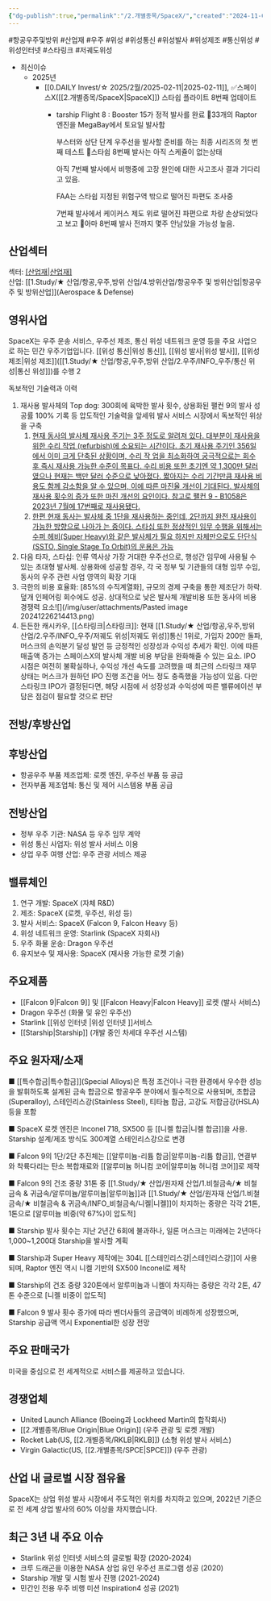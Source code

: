 ```yaml
---
{"dg-publish":true,"permalink":"/2.개별종목/SpaceX/","created":"2024-11-06T21:23:46.721+09:00","updated":"2025-06-03T20:06:01.295+09:00"}
---
```


#항공우주및방위 #산업재 #우주 #위성 #위성통신 #위성발사 #위성제조 #통신위성 #위성인터넷 #스타링크 #저궤도위성 

- 최신이슈
	- 2025년
		- [[0.DAILY Invest/☆ 2025/2월/2025-02-11\|2025-02-11]], ✅스페이스X([[2.개별종목/SpaceX\|SpaceX]]) 스타쉽 플라이트 8번째 업데이트
			- tarship Flight 8 : Booster 15가 정적 발사를 완료
			  📌33개의 Raptor 엔진을 MegaBay에서 토요일 발사함
			  
			  부스터와 상단 단계 우주선을 발사할 준비를 하는 최종 시리즈의 첫 번째 테스트
			  📌스타쉽 8번째 발사는 아직 스케쥴이 없는상태
			  
			  아직 7번째 발사에서 비행중에 고장 원인에 대한 사고조사 결과 기다리고 있음.
			  
			  FAA는 스타쉽 지정된 위험구역 밖으로 떨어진 파편도 조사중
			  
			  7번째 발사에서 케이커스 제도 위로 떨어진 파편으로 차량 손상되었다고 보고
			  📌아마 8번째 발사 전까지 몇주 안남았을 가능성 높음.

## 산업섹터

섹터: [[산업재\|산업재]](Industrials)  
산업: [[1.Study/★ 산업/항공,우주,방위 산업/4.방위산업/항공우주 및 방위산업\|항공우주 및 방위산업]](Aerospace & Defense)

## 영위사업

SpaceX는 우주 운송 서비스, 우주선 제조, 통신 위성 네트워크 운영 등을 주요 사업으로 하는 민간 우주기업입니다. [[위성 통신\|위성 통신]], [[위성 발사\|위성 발사]], [[위성 제조\|위성 제조]]([[1.Study/★ 산업/항공,우주,방위 산업/2.우주/INFO_우주/통신 위성\|통신 위성]])를 수행
2

독보적인 기술력과 이력

1) 재사용 발사체의 Top dog: 300회에 육박한 발사 횟수, 상용화된 팰컨 9의 발사 성공률 100% 기록 등 압도적인 기술력을 앞세워 발사 서비스 시장에서 독보적인 위상을 구축
	1) [현재 동사의 발사체 재사용 주기는 3주 정도로 알려져 있다. 대부분이 재사용을 위한 수리 작업 (refurbish)에 소요되는 시간이다. 초기 재사용 주기인 356일에서 이미 크게 단축된 상황이며, 수리 작 업을 최소화하여 궁극적으로는 회수 후 즉시 재사용 가능한 수준이 목표다. 수리 비용 또한 초기엔 약 1,300만 달러였으나 현재는 백만 달러 수준으로 낮아졌다. 짧아지는 수리 기간만큼 재사용 비용도 함께 감소함을 알 수 있으며, 이에 따른 마진율 개선이 기대된다. 발사체의 재사용 횟수의 증가 또한 마진 개선의 요인이다. 참고로 팰컨 9 - B1058은 2023년 7월에 17번째로 재사용됐다.](★%201.17_이미%20불붙은%20도화선.pdf#page=41&selection=93,0,273,0&color=yellow)
	2) [한편 현재 동사는 발사체 중 1단을 재사용하는 중인데, 2단까지 완전 재사용이 가능한 방향으로 나아가 는 중이다. 스타십 또한 정상적인 임무 수행을 위해서는 수퍼 헤비(Super Heavy)와 같은 발사체가 필요 하지만 자체만으로도 단단식(SSTO, Single Stage To Orbit)의 운용은 가능](★%201.17_이미%20불붙은%20도화선.pdf#page=41&selection=389,0,462,2&color=yellow)
2) 다음 타자, 스타십: 인류 역사상 가장 거대한 우주선으로, 행성간 임무에 사용될 수 있는 초대형 발사체. 상용화에 성공할 경우, 각 국 정부 및 기관들의 대형 임무 수임, 동사의 우주 관련 사업 영역의 확장 기대
3) 극한의 비용 효율화: [85%의 수직계열화], 규모의 경제 구축을 통한 제조단가 하락. 덮개 인페어링 회수에도 성공. 상대적으로 낮은 발사체 개발비용 또한 동사의 비용 경쟁력 요소![](/img/user/attachments/Pasted image 20241226214413.png)
4) 든든한 캐시카우, [[스타링크\|스타링크]]: 현재 [[1.Study/★ 산업/항공,우주,방위 산업/2.우주/INFO_우주/저궤도 위성\|저궤도 위성]]통신 1위로, 가입자 200만 돌파, 머스크의 손익분기 달성 발언 등 긍정적인 성장성과 수익성 추세가 확인. 이에 따른 매출액 증가는 스페이스X의 발사체 개발 비용 부담을 완화해줄 수 있는 요소. IPO 시점은 여전히 불확실하나, 수익성 개선 속도를 고려했을 때 최근의 스타링크 재무상태는 머스크가 원하던 IPO 진행 조건을 어느 정도 충족했을 가능성이 있음. 다만 스타링크 IPO가 결정된다면, 해당 시점에 서 성장성과 수익성에 따른 밸류에이션 부담은 점검이 필요할 것으로 판단


## 전방/후방산업

## 후방산업

- 항공우주 부품 제조업체: 로켓 엔진, 우주선 부품 등 공급
- 전자부품 제조업체: 통신 및 제어 시스템용 부품 공급

## 전방산업

- 정부 우주 기관: NASA 등 우주 임무 계약
- 위성 통신 사업자: 위성 발사 서비스 이용
- 상업 우주 여행 산업: 우주 관광 서비스 제공

## 밸류체인

1. 연구 개발: SpaceX (자체 R&D)
2. 제조: SpaceX (로켓, 우주선, 위성 등)
3. 발사 서비스: SpaceX (Falcon 9, Falcon Heavy 등)
4. 위성 네트워크 운영: Starlink (SpaceX 자회사)
5. 우주 화물 운송: Dragon 우주선
6. 유지보수 및 재사용: SpaceX (재사용 가능한 로켓 기술)


## 주요제품

- [[Falcon 9\|Falcon 9]] 및 [[Falcon Heavy\|Falcon Heavy]] 로켓 (발사 서비스)
- Dragon 우주선 (화물 및 유인 우주선)
- Starlink [[위성 인터넷 \|위성 인터넷 ]]서비스
- [[Starship\|Starship]] (개발 중인 차세대 우주선 시스템)

## 주요 원자재/소재

■ [[특수합금\|특수합금]](Special Alloys)은 특정 조건이나 극한 환경에서 우수한 성능을 발휘하도록 설계된 금속 합금으로 항공우주 분야에서 필수적으로 사용되며, 초합금(Superalloy), 스테인리스강(Stainless Steel), 티타늄 합금, 고강도 저합금강(HSLA) 등을 포함

■ SpaceX 로켓 엔진은 Inconel 718, SX500 등 [[니켈 합금\|니켈 합금]]을 사용. Starship 설계/제조 방식도 300계열 스테인리스강으로 변경

■ Falcon 9의 1단/2단 추진체는 [[알루미늄-리튬 합금\|알루미늄-리튬 합금]], 연결부와 착륙다리는 탄소 복합재료와 [[알루미늄 허니컴 코어\|알루미늄 허니컴 코어]]로 제작

■ Falcon 9의 건조 중량 31톤 중 [[1.Study/★ 산업/원자재 산업/1.비철금속/★ 비철금속 & 귀금속/알루미늄/알루미늄\|알루미늄]]과 [[1.Study/★ 산업/원자재 산업/1.비철금속/★ 비철금속 & 귀금속/INFO_비철금속/니켈\|니켈]]이 차지하는 중량은 각각 21톤, 1톤으로 [알루미늄 비중(약 67%)이 압도적]

■ Starship 발사 횟수는 지난 2년간 6회에 불과하나, 일론 머스크는 미래에는 2년마다 1,000~1,200대 Starship을 발사할 계획

■ Starship과 Super Heavy 제작에는 304L [[스테인리스강\|스테인리스강]]이 사용되며, Raptor 엔진 역시 니켈 기반의 SX500 Inconel로 제작

■ Starship의 건조 중량 320톤에서 알루미늄과 니켈이 차지하는 중량은 각각 2톤, 47톤 수준으로 [니켈 비중이 압도적]

■ Falcon 9 발사 횟수 증가에 따라 벤더사들의 공급액이 비례하게 성장했으며, Starship 공급액 역시 Exponential한 성장 전망

## 주요 판매국가

미국을 중심으로 전 세계적으로 서비스를 제공하고 있습니다.

## 경쟁업체

- United Launch Alliance (Boeing과 Lockheed Martin의 합작회사)
- [[2.개별종목/Blue Origin\|Blue Origin]] (우주 관광 및 로켓 개발)
- Rocket Lab(US, [[2.개별종목/RKLB\|RKLB]]) (소형 위성 발사 서비스)
- Virgin Galactic(US, [[2.개별종목/SPCE\|SPCE]]) (우주 관광)

## 산업 내 글로벌 시장 점유율

SpaceX는 상업 위성 발사 시장에서 주도적인 위치를 차지하고 있으며, 2022년 기준으로 전 세계 상업 발사의 60% 이상을 차지했습니다.

## 최근 3년 내 주요 이슈

- Starlink 위성 인터넷 서비스의 글로벌 확장 (2020-2024)
- 크루 드래곤을 이용한 NASA 상업 유인 우주선 프로그램 성공 (2020)
- Starship 개발 및 시험 발사 진행 (2021-2024)
- 민간인 전용 우주 비행 미션 Inspiration4 성공 (2021)